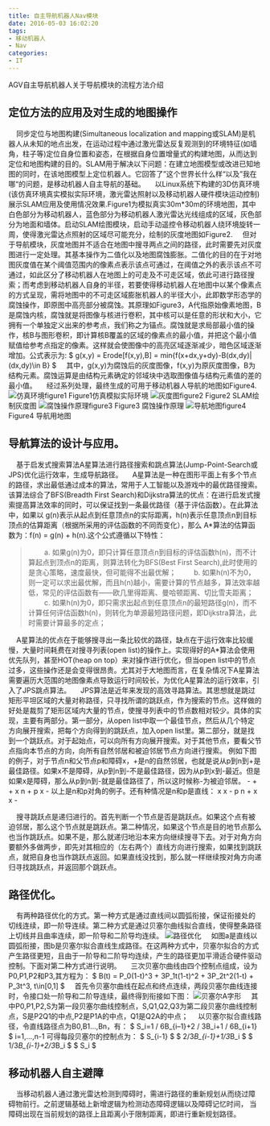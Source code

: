 ```yaml
---
title: 自主导航机器人Nav模块
date: 2016-05-03 16:02:20
tags:
- 移动机器人
- Nav
categories:
- IT
---
```

AGV自主导航机器人关于导航模块的流程方法介绍<!--more-->

## 定位方法的应用及对生成的地图操作
&nbsp;&nbsp;&nbsp;&nbsp;同步定位与地图构建(Simultaneous localization and mapping或SLAM)是机器人从未知的地点出发，在运动过程中通过激光雷达反复观测到的环境特征(如墙角，柱子等)定位自身位置和姿态，在根据自身位置增量式的构建地图，从而达到定位和地图构建的目的。SLAM用于解决以下问题：在建立地图模型或改进已知地图的同时，在该地图模型上定位机器人。它回答了”这个世界长什么样“以及”我在哪“的问题，是移动机器人自主导航的基础。
&nbsp;&nbsp;&nbsp;&nbsp;以Linux系统下构建的3D仿真环境(该仿真环境真实模拟实际环境，激光雷达照射以及移动机器人硬件模块运动控制)展示SLAM应用及使用情况效果.Figure1为模拟真实30m*30m的环境地图，其中白色部分为移动机器人，蓝色部分为移动机器人激光雷达光线组成的区域，灰色部分为地面和墙体。启动SLAM绘图模块，启动手动遥控令移动机器人绕环境旋转一周，使得激光雷达点照射的区域尽可能充分，绘制的灰度地图如Figure2.
&nbsp;&nbsp;&nbsp;&nbsp;但对于导航模块，灰度地图并不适合在地图中搜寻两点之间的路径，此时需要先对灰度图进行一定处理。其基本操作为二值化以及地图腐蚀膨胀。二值化的目的在于对地图灰度值在某个阈值范围内的像素点表示该点可通过，在阈值之外的表示该点不可通过，如此区分了移动机器人在地图上的可走及不可走区域，依此可进行路径搜索；而考虑到移动机器人自身的半径，若要使得移动机器人在地图中以某个像素点的方式呈现，需将地图中的不可走区域膨胀机器人的半径大小，此即数学形态学的腐蚀操作，即原图中高亮部分被腐蚀。其原理如Figure3，A代指原始像素地图，B是腐蚀内核，腐蚀就是将图像与核进行卷积，其中核可以是任意的形状和大小，它拥有一个单独定义出来的参考点，我们称之为锚点。腐蚀就是求局部最小值的操作，核B与图形卷积，即计算核B覆盖的区域的像素点的最小值，并把这个最小值赋值给参考点指定的像素。这样就会使图像中的高亮区域逐渐减少，暗色区域逐渐增加。公式表示为:
  $ g(x,y) = Erode[f(x,y),B] = min\{f(x+dx,y+dy)-B(dx,dy)|(dx,dy)\in B\} $
&nbsp;&nbsp;&nbsp;&nbsp;其中，g(x,y)为腐蚀后的灰度图像，f(x,y)为原灰度图像，B为结构元素。腐蚀运算是由结构元素确定的邻域块中选取图像值与结构元素值的差的最小值。
 &nbsp;&nbsp;&nbsp;&nbsp;经过系列处理，最终生成的可用于移动机器人导航的地图如Figure4.
<img src="../images/仿真环境.png" alt="仿真环境figure1"/>
                 Figure1仿真模拟实际环境 
<img src="../images/灰度图.png" alt="灰度图figure2"/>
                 Figure2 SLAM绘制灰度图
<img src="../images/腐蚀操作原理.png" alt="腐蚀操作原理figure3"/>
                 Figure3 腐蚀操作原理
<img src="../images/导航地图.png" alt="导航地图figure4"/>
                 Figure4 导航用地图

           
## 导航算法的设计与应用。
&nbsp;&nbsp;&nbsp;&nbsp;基于启发式搜索算法A星算法进行路径搜索和跳点算法(Jump-Point-Search或JPS)优化运行效率，生成导航路径。
&nbsp;&nbsp;&nbsp;&nbsp;A星算法是一种在图形平面上有多个节点的路径，求出最低通过成本的算法，常用于人工智能以及游戏中的最优路径搜索。该算法综合了BFS(Breadth First Search)和Dijkstra算法的优点：在进行启发式搜索提高算法效率的同时，可以保证找到一条最优路径（基于评估函数）。在此算法中，如果以 g(n)表示从起点到任意顶点n的实际距离，h(n)表示任意顶点n到目标顶点的估算距离（根据所采用的评估函数的不同而变化），那么 A*算法的估算函数为：f(n) = g(n) + h(n).这个公式遵循以下特性：
> &nbsp;&nbsp;&nbsp;&nbsp;&nbsp;&nbsp;&nbsp;&nbsp;a. 如果g(n)为0，即只计算任意顶点n到目标的评估函数h(n)，而不计算起点到顶点n的距离，则算法转化为BFS(Best First Search),此时使用的是贪心策略，速度最快，但可能得不出最优解；
&nbsp;&nbsp;&nbsp;&nbsp;&nbsp;&nbsp;&nbsp;&nbsp;b. 如果h(n)不为0，则一定可以求出最优解，而且h(n)越小，需要计算的节点越多，算法效率越低，常见的评估函数有——欧几里得距离、曼哈顿距离、切比雪夫距离；
&nbsp;&nbsp;&nbsp;&nbsp;&nbsp;&nbsp;&nbsp;&nbsp;c. 如果h(n)为0，即只需求出起点到任意顶点n的最短路径g(n)，而不计算任何评估函数h(n)，则转化为单源最短路径问题，即Dijkstra算法，此时需要计算最多的定点；

&nbsp;&nbsp;&nbsp;&nbsp;A星算法的优点在于能够搜寻出一条比较优的路径，缺点在于运行效率比较缓慢，大量时间耗费在对搜寻列表(open list)的操作上。实现得好的A*算法会使用优先队列，甚至HOT(heap on top）来对操作进行优化，但当open list中的节点过多，这些操作还是会变得很昂贵。尤其对于大地图而言，在复杂情况下A星算法需要遍历大范围的地图像素点导致运行时间较长，为优化A星算法的运行效率，引入了JPS跳点算法。
&nbsp;&nbsp;&nbsp;&nbsp;JPS算法是近年来发现的高效寻路算法。其思想就是跳过矩形平坦区域的大量对称路径，只寻找所谓的跳跃点，作为搜索的节点。这样做的好处是裁剪了矩形区域内大量的节点，使搜寻列表中的节点数相对较少。具体的实现，主要有两部分。第一部分，从open list中取一个最佳节点，然后从几个特定方向展开搜索，把每个方向得到的跳跃点，加入open list里。第二部分，就是找到一个跳跃点。对于起始点，可以向所有方向展开搜索。对于其他节点，要看父节点指向本节点的方向，向所有自然邻居和被迫邻居节点方向进行搜索。
例如下图的例子，对于节点n和父节点p和障碍x，+是n的自然邻居，也就是说从p到n到+是最佳路径。如果x不是障碍，从p到n到-不是最佳路径，因为从p到x到-最近。但是如果x是障碍，那么从p到n到-就是最佳路径了，所以这时候称-为被迫邻居。
\- + + 
x n +
p x - 
以上是n和p对角的例子。还有种情况是n和p是直线：
x x - 
p n +
x x - 
  
&nbsp;&nbsp;&nbsp;&nbsp;搜寻跳跃点是递归进行的。首先判断一个节点是否是跳跃点。如果这个点有被迫邻居，那么这个节点就是跳跃点。第二种情况，如果这个节点是目的地节点那么也当作跳跃点。如果不是，那么就递归地沿本来方向继续搜寻下去。对于对角方向要额外多做两步，即先对其相应的（左右两个）直线方向进行搜索，如果找到跳跃点，就把自身也当作跳跃点返回。如果直线没找到，那么就一样继续按对角方向递归寻找跳跃点，并返回那个跳跃点。
  
## 路径优化。
&nbsp;&nbsp;&nbsp;&nbsp;有两种路径优化的方式。第一种方式是通过直线间以圆弧衔接，保证衔接处的切线连续，即一阶导连续。第二种方式是通过贝塞尔曲线拟合直线，使得整条路径上切线并且曲率连续，即一阶导和二阶导均连续。
<img src="../images/路径优化.png" alt="路径优化"/>
&nbsp;&nbsp;&nbsp;&nbsp;如图a是直线以圆弧衔接，图b是贝塞尔拟合直线生成路径。在这两种方式中，贝塞尔拟合的方式产生路径更短，且由于一阶导和二阶导均连续，产生的路径更加平滑适合硬件驱动控制。下面对第二种方式进行说明。
&nbsp;&nbsp;&nbsp;&nbsp;三次贝塞尔曲线由四个控制点组成，设为P0,P1,P2和P3,其方程为：
 $ B(t) = P_0(1-t)^3 + 3P_1t(1-t)^2 + 3P_2t^2(1-t) + P_3t^3, t\in[0,1] $
&nbsp;&nbsp;&nbsp;&nbsp;首先令贝塞尔曲线在起点和终点连续，两段贝塞尔曲线连接时，令接口处一阶导和二阶导连续，最终得到衔接如下图：
<img src="../images/贝塞尔A字形.png" alt="贝塞尔A字形"/>
&nbsp;&nbsp;&nbsp;&nbsp;其中P0,P1,P2,S为第一段贝塞尔曲线控制点，S,Q1,Q2,Q3为第二段贝塞尔曲线控制点，S是P2Q1的中点,P2是P1A的中点，Q1是Q2A的中点；
&nbsp;&nbsp;&nbsp;&nbsp;以贝塞尔拟合直线路径，令直线路径点为B0,B1...,Bn，有：
$ S_i=1 / 6B_{i–1}+2 / 3B_i+1 / 6B_{i+1} $
i=1,...,n-1
可得每段贝塞尔的控制点为：
$ S_{i-1} $
$ 2/3*B_{i-1}+1/3*B_i $
$ 1/3*B_{i-1}+2/3*B_i $
$ S_i $


## 移动机器人自主避障
&nbsp;&nbsp;&nbsp;&nbsp;当移动机器人通过激光雷达检测到障碍时，需进行路径的重新规划从而绕过障碍物前行。之前逻辑基础上新增逻辑为检测动态障碍逻辑以及障碍记忆时间，    当障碍出现在当前规划的路径上且距离小于限制距离，即进行重新规划路径。